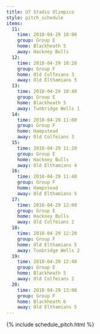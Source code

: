 ```yaml
---
title: U7 Stadio Olimpico
style: pitch_schedule
items:
  11:
    time: 2018-04-29 10:00
    group: Group E
    home: Blackheath 5
    away: Hackney Bulls
  12:
    time: 2018-04-29 10:20
    group: Group F
    home: Old Colfeians 3
    away: Old Elthamians 5
  13:
    time: 2018-04-29 10:40
    group: Group E
    home: Blackheath 5
    away: Tunbridge Wells 1
  14:
    time: 2018-04-29 11:00
    group: Group F
    home: Hampstead
    away: Old Colfeians 3
  15:
    time: 2018-04-29 11:20
    group: Group E
    home: Hackney Bulls
    away: Old Elthamians 4
  16:
    time: 2018-04-29 11:40
    group: Group F
    home: Hampstead
    away: Old Elthamians 5
  17:
    time: 2018-04-29 12:00
    group: Group E
    home: Hackney Bulls
    away: Old Colfeians 2
  18:
    time: 2018-04-29 12:20
    group: Group F
    home: Old Elthamians 5
    away: Tunbridge Wells 2
  19:
    time: 2018-04-29 12:40
    group: Group E
    home: Blackheath 5
    away: Old Colfeians 2
  20:
    time: 2018-04-29 13:00
    group: Group F
    home: Blackheath 6
    away: Old Elthamians 5
---
```


{% include schedule_pitch.html %}
